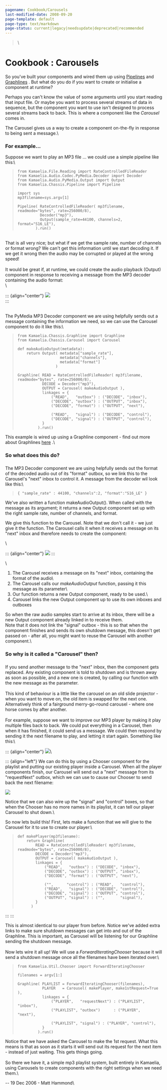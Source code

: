 ```yaml
---
pagename: Cookbook/Carousels
last-modified-date: 2008-09-20
page-template: default
page-type: text/markdown
page-status: current|legacy|needsupdate|deprecated|recommended
---
```

> \

Cookbook : Carousels
====================

So you\'ve built your components and wired them up using
[Pipelines](/Cookbook/Pipelines%20) and
[Graphlines](/Cookbook/Graphlines%20) . But what do you do if you want
to create or initialise a component at runtime?

Perhaps you can\'t know the value of some arguments until you start
reading that input file. Or maybe you want to process several streams of
data in sequence, but the component you want to use isn\'t designed to
process several streams back to back. This is where a component like the
*Carousel* comes in.

The Carousel gives us a way to create a component on-the-fly in response
to being sent a message.\

### For example\...

Suppose we want to play an MP3 file \... we could use a simple pipeline
like this:\

>     from Kamaelia.File.Reading import RateControlledFileReader
>     from Kamaelia.Audio.Codec.PyMedia.Decoder import Decoder
>     from Kamaelia.Audio.PyMedia.Output import Output
>     from Kamaelia.Chassis.Pipeline import Pipeline
>
>     import sys
>     mp3filename=sys.argv[1]
>
>     Pipeline( RateControlledFileReader( mp3filename, readmode="bytes", rate=256000/8),
>               Decoder("mp3"),
>               Output(sample_rate=44100, channels=2, format="S16_LE"),
>             ).run()

\
That is all very nice; but what if we get the sample rate, number of
channels or format wrong? We can\'t get this information until we start
decoding it. If we get it wrong then the audio may be corrupted or
played at the wrong speed!\
\
It would be great if, at runtime, we could create the audio playback
(Output) component in response to receiving a message from the MP3
decoder containing the audio format:\
\

::: {align="center"}
![](/images/carousel1_idea.gif)\
:::

\
The PyMedia MP3 Decoder component we are using helpfully sends out a
message containing the information we need, so we can use the Carousel
component to do it like this:\

>     from Kamaelia.Chassis.Graphline import Graphline
>     from Kamaelia.Chassis.Carousel import Carousel
>
>     def makeAudioOutput(metadata):
>         return Output( metadata["sample_rate"],
>                        metadata["channels"],
>                        metadata["format"]
>                      )
>
>     Graphline( READ = RateControlledFileReader( mp3filename, readmode="bytes", rate=256000/8),
>                DECODE = Decoder("mp3"),
>                OUTPUT = Carousel( makeAudioOutput ),
>                linkages = {
>                    ("READ",   "outbox") : ("DECODE", "inbox"),
>                    ("DECODE", "outbox") : ("OUTPUT", "inbox"),
>                    ("DECODE", "format") : ("OUTPUT", "next"),
>
>                    ("READ",   "signal") : ("DECODE", "control"),
>                    ("DECODE", "signal") : ("OUTPUT", "control"),
>                }
>              ).run()

This example is wired up using a Graphline component - find out more
about Graphlines [here](/Cookbook/Graphlines%20) .\

### So what does this do?

### 

The MP3 Decoder component we are using helpfully sends out the format of
the decoded audio out of its \"format\" outbox, so we link this to the
Carousel\'s \"next\" inbox to control it. A message from the decoder wil
look like this:\

>     { "sample_rate" : 44100, "channels":2, "format":"S16_LE" }

We\'ve also written a function makeAudioOutput(). When called with the
message as its argument; it returns a new Output component set up with
the right sample rate, number of channels, and format.

We give this function to the Carousel. Note that we don\'t call it - we
just give it the function. The Carousel calls it when it receives a
message on its \"next\" inbox and therefore needs to create the
component:

\

::: {align="center"}
![](/images/carousel_anim.gif)
:::

\

1.  The Carousel receives a message on its \"next\" inbox, containing
    the format of the audio\
2.  The Carousel calls our *makeAudioOutput* function, passing it this
    message as its parameter\
3.  Our function returns a new Output component, ready to be used.\
4.  Carousel links the new Output component up to use its own inboxes
    and outboxes

So when the raw audio samples start to arrive at its inbox, there will
be a new Output component already linked in to receive them.\
Note that it does not link the \"signal\" outbox - this is so that when
the component finishes and sends its own shutdown message, this doesn\'t
get passed on - after all, you might want to reuse the Carousel with
another component.\

### So why is it called a \"Carousel\" then?

### 

If you send another message to the \"next\" inbox, then the component
gets replaced. Any existing component is told to shutdown and is thrown
away as soon as possible, and a new one is created, by calling our
function with the new message as the parameter.\
\
This kind of behaviour is a little like the carousel on an old slide
projector - when you want to move on, the old item is swapped for the
next one. Alternatively think of a fairground merry-go-round carousel -
where one horse comes by after another.\
\
For example, suppose we want to improve our MP3 player by making it play
multiple files back to back. We could put everything in a Carousel, then
when it has finished, it could send us a message. We could then respond
by sending it the next filename to play, and letting it start again.
Something like this:\

::: {align="center"}
![](/images/carousel_anim2.gif)\

::: {align="left"}
We can do this by using a Chooser component for the playlist and putting
our existing player inside a Carousel. When all the player components
finish, our Carousel will send out a \"next\" message from its
\"requestNext\" outbox, which we can use to cause our Chooser to send
back the next filename:

![](/images/carousel3.gif)

Notice that we can also wire up the \"signal\" and \"control\" boxes, so
that when the Chooser has no more names in its playlist, it can tell our
player Carousel to shut down.\

So now lets build this! First, lets make a function that we will give to
the Carousel for it to use to create our player:\

>     def makePlayer(mp3filename):
>         return Graphline(
>             READ = RateControlledFileReader( mp3filename, readmode="bytes", rate=256000/8),
>             DECODE = Decoder("mp3"),
>             OUTPUT = Carousel( makeAudioOutput ),
>             linkages = {
>                 ("READ",   "outbox") : ("DECODE", "inbox"),
>                 ("DECODE", "outbox") : ("OUTPUT", "inbox"),
>                 ("DECODE", "format") : ("OUTPUT", "next"),
>
>                 ("",      "control") : ("READ",   "control"),
>                 ("READ",   "signal") : ("DECODE", "control"),
>                 ("DECODE", "signal") : ("OUTPUT", "control"),
>                 ("OUTPUT", "signal") : ("",       "signal"),
>             }
>           )
:::
:::

This is almost identical to our player from before. Notice we\'ve added
extra links to make sure shutdown messages can get into and out of the
Graphline. This is important, as Carousel will be listening for our
Graphline sending the shutdown message.\
\
Now lets wire it all up! We will use a *ForwardIteratingChooser* because
it will send a shutdown message once all the filenames have been
iterated over:\

>     from Kamaelia.Util.Chooser import ForwardIteratingChooser
>
>     filenames = argv[1:]
>
>     Graphline( PLAYLIST = ForwardIteratingChooser(filenames),
>                PLAYER   = Carousel( makePlayer, make1stRequest=True ),
>                linkages = {
>                    ("PLAYER",   "requestNext") : ("PLAYLIST", "inbox"),
>                    ("PLAYLIST", "outbox")      : ("PLAYER",   "next"),
>
>                    ("PLAYLIST", "signal") : ("PLAYER", "control"),
>                }
>              ).run()

Notice that we have asked the Carousel to make the 1st request. What
this means is that as soon as it starts it will send out its request for
the next item - instead of just waiting. This gets things going.\
\
So there we have it, a simple mp3 playlist system, built entirely in
Kamaelia, using Carousels to create components with the right settings
when we need them.\

\-- 19 Dec 2006 - Matt Hammond\
